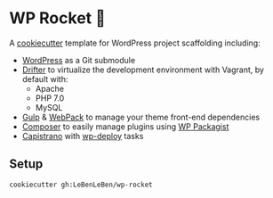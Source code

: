 # WP Rocket 🚀

A [cookiecutter](https://github.com/audreyr/cookiecutter) template for WordPress project scaffolding including:
* [WordPress](https://github.com/WordPress/WordPress) as a Git submodule
* [Drifter](https://github.com/liip/drifter) to virtualize the development environment with Vagrant, by default with:
  * Apache
  * PHP 7.0
  * MySQL
* [Gulp](http://gulpjs.com/) & [WebPack](https://webpack.js.org/) to manage your theme front-end dependencies
* [Composer](https://getcomposer.org/) to easily manage plugins using [WP Packagist](https://wpackagist.org/)
* [Capistrano](http://capistranorb.com/) with [wp-deploy](https://github.com/Mixd/wp-deploy) tasks

## Setup

```
cookiecutter gh:LeBenLeBen/wp-rocket
```